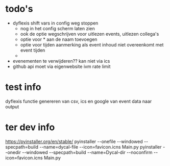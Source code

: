 # todo's
- dyflexis shift vars in config weg stoppen
  - nog in het config scherm laten zien
  - ook de optie wegschrijven voor uitlezen events, uitlezen collega's
  - optie voor * aan de naam toevoegen
  - optie voor tijden aanmerking als event inhoud niet overeenkomt met event tijden
  - 
- evenementen te verwijderen?? kan niet via ics
- github api moet via eigenwebsite ivm rate limit

# test info
dyflexis functie
genereren van csv, ics en google van event data naar output


# ter dev info

https://pyinstaller.org/en/stable/
pyinstaller --onefile --windowed --specpath=build --name=dycal-file --icon=favicon.icns Main.py
pyinstaller --onedir --windowed --specpath=build --name=Dycal-dir --noconfirm --icon=favicon.icns Main.py